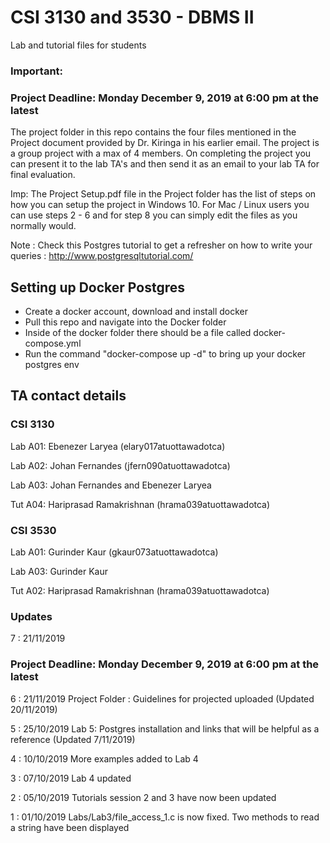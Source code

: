 # CSI 3130 and 3530 - DBMS II
Lab and tutorial files for students

### Important: 

### Project Deadline: Monday December 9, 2019 at 6:00 pm at the latest

The project folder in this repo contains the four files mentioned in the Project document provided by Dr. Kiringa in his earlier email.
The project is a group project with a max of 4 members. On completing the project you can present it to the lab TA's and then send it
as an email to your lab TA for final evaluation. 

Imp: The Project Setup.pdf file in the Project folder has the list of steps on how you can setup the project in Windows 10.
	 For Mac / Linux users you can use steps 2 - 6 and for step 8 you can simply edit the files as you normally would.
	 
Note : Check this Postgres tutorial to get a refresher on how to write your queries : http://www.postgresqltutorial.com/

## Setting up Docker Postgres
- Create a docker account, download and install docker
- Pull this repo and navigate into the Docker folder
- Inside of the docker folder there should be a file called docker-compose.yml
- Run the command "docker-compose up -d" to bring up your docker postgres env

## TA contact details

### CSI 3130
Lab A01: Ebenezer Laryea (elary017atuottawadotca)

Lab A02: Johan Fernandes (jfern090atuottawadotca)

Lab A03: Johan Fernandes and Ebenezer Laryea

Tut A04: Hariprasad Ramakrishnan (hrama039atuottawadotca)


### CSI 3530
Lab A01: Gurinder Kaur (gkaur073atuottawadotca)

Lab A03: Gurinder Kaur

Tut A02: Hariprasad Ramakrishnan (hrama039atuottawadotca)


### Updates 
7 : 21/11/2019 
### Project Deadline: Monday December 9, 2019 at 6:00 pm at the latest

6 : 21/11/2019
Project Folder : Guidelines for projected uploaded (Updated 20/11/2019)

5 : 25/10/2019
Lab 5: Postgres installation and links that will be helpful as a reference (Updated 7/11/2019)

4 : 10/10/2019
More examples added to Lab 4

3 : 07/10/2019
Lab 4 updated

2 : 05/10/2019
Tutorials session 2 and 3 have now been updated

1 : 01/10/2019
Labs/Lab3/file_access_1.c is now fixed. Two methods to read a string have been displayed
